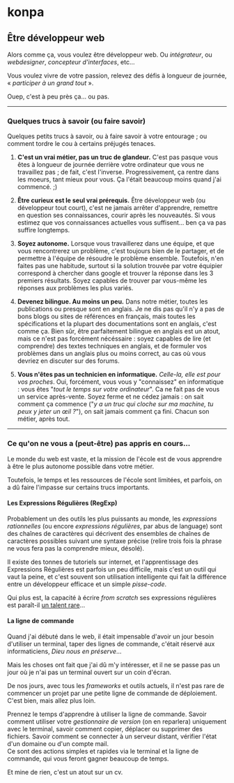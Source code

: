 # konpa

## Être développeur web

Alors comme ça, vous voulez être développeur web. Ou *intégrateur*, ou *webdesigner*, *concepteur d'interfaces*, etc...

Vous voulez vivre de votre passion, relevez des défis à longueur de journée, « *participer à un grand tout* ».

Ouep, c'est à peu près ça… ou pas.

* * *

### Quelques trucs à savoir (ou faire savoir)

Quelques petits trucs à savoir, ou à faire savoir à votre entourage ; ou comment tordre le cou à certains préjugés tenaces.

1. **C'est un vrai métier, pas un truc de glandeur.** C'est pas pasque vous êtes à longueur de journée derrière votre ordinateur que vous ne travaillez pas ; de fait, c'est l'inverse. Progressivement, ça rentre dans les moeurs, tant mieux pour vous. Ça l'était beaucoup moins quand j'ai commencé. ;)

2. **Être curieux est le seul vrai prérequis.** Être développeur web (ou développeur tout court), c'est ne jamais arrêter d'apprendre, remettre en question ses connaissances, courir après les nouveautés. Si vous estimez que vos connaissances actuelles vous suffisent… ben ça va pas suffire longtemps.

3. **Soyez autonome.** Lorsque vous travaillerez dans une équipe, et que vous rencontrerez un problème, c'est toujours bien de le partager, et de permettre à l'équipe de résoudre le problème ensemble. Toutefois, n'en faites pas une habitude, surtout si la solution trouvée par votre équipier correspond à chercher dans google et trouver la réponse dans les 3 premiers résultats. Soyez capables de trouver par vous-même les réponses aux problèmes les plus variés.

4. **Devenez bilingue. Au moins un peu.** Dans notre métier, toutes les publications ou presque sont en anglais. Je ne dis pas qu'il n'y a pas de bons blogs ou sites de références en français, mais toutes les spécifications et la plupart des documentations sont en anglais, c'est comme ça. Bien sûr, être parfaitement bilingue en anglais est un atout, mais ce n'est pas forcément nécéssaire : soyez capables de lire (et comprendre) des textes techniques en anglais, et de formuler vos problèmes dans un anglais plus ou moins correct, au cas où vous devriez en discuter sur des forums.

5. **Vous n'êtes pas un technicien en informatique.** *Celle-la, elle est pour vos proches*. Oui, forcément, vous vous y "connaissez" en informatique : vous êtes "*tout le temps sur votre ordinateur*". Ca ne fait pas de vous un service après-vente. Soyez ferme et ne cédez jamais : on sait comment ça commence ("*y a un truc qui cloche sur ma machine, tu peux y jeter un œil ?*"), on sait jamais comment ça fini. Chacun son métier, après tout.

* * *

### Ce qu'on ne vous a (peut-être) pas appris en cours...

Le monde du web est vaste, et la mission de l'école est de vous apprendre à être le plus autonome possible dans votre métier.

Toutefois, le temps et les ressources de l'école sont limitées, et parfois, on a dû faire l'impasse sur certains trucs importants.

#### Les Expressions Régulières (RegExp)

Probablement un des outils les plus puissants au monde, les *expressions rationnelles* (ou encore *expressions régulières*, par abus de language) sont des chaînes de caractères qui décrivent des ensembles de chaînes de caractères possibles suivant une syntaxe précise (relire trois fois la phrase ne vous fera pas la comprendre mieux, désolé).

Il existe des tonnes de tutoriels sur internet, et l'apprentissage des Expressions Régulières est parfois un peu difficile, mais c'est un outil qui vaut la peine, et c'est souvent son utilisation intelligente qui fait la différence entre un développeur efficace et un simple *pisse-code*.

Qui plus est, la capacité à écrire *from scratch* ses expressions régulières est paraît-il [un talent rare](http://www.commitstrip.com/fr/2014/02/24/coder-on-the-verge-of-extinction/)...

#### La ligne de commande

Quand j'ai débuté dans le web, il était impensable d'avoir un jour besoin d'utiliser un terminal, taper des lignes de commande, c'était réservé aux informaticiens, *Dieu nous en préserve*...

Mais les choses ont fait que j'ai dû m'y intéresser, et il ne se passe pas un jour où je n'ai pas un terminal ouvert sur un coin d'écran.

De nos jours, avec tous les *frameworks* et outils actuels, il n'est pas rare de commencer un projet par une petite ligne de commande de déploiement.  
C'est bien, mais allez plus loin.

Prennez le temps d'apprendre à utiliser la ligne de commande. Savoir comment utiliser votre *gestionnaire de version* (on en reparlera) uniquement avec le terminal, savoir comment copier, déplacer ou supprimer des fichiers. Savoir comment se connecter à un serveur distant, vérifier l'état d'un domaine ou d'un compte mail.  
Ce sont des actions simples et rapides via le terminal et la ligne de commande, qui vous feront gagner beaucoup de temps.

Et mine de rien, c'est un atout sur un cv.
